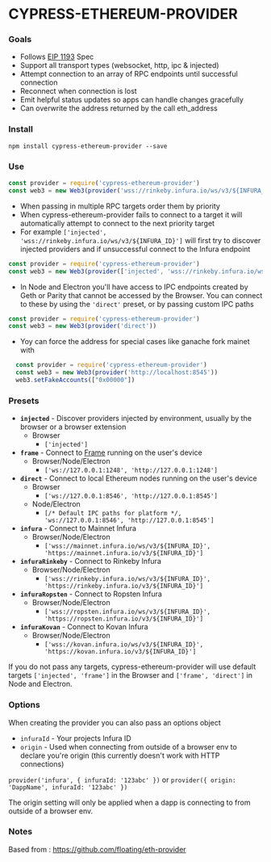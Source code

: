# CYPRESS-ETHEREUM-PROVIDER

### Goals
* Follows [EIP 1193](https://github.com/ethereum/EIPs/blob/master/EIPS/eip-1193.md) Spec
* Support all transport types (websocket, http, ipc & injected)
* Attempt connection to an array of RPC endpoints until successful connection
* Reconnect when connection is lost
* Emit helpful status updates so apps can handle changes gracefully
* Can overwrite the address returned by the call eth_address

### Install
```
npm install cypress-ethereum-provider --save
```

### Use

```js
const provider = require('cypress-ethereum-provider')
const web3 = new Web3(provider('wss://rinkeby.infura.io/ws/v3/${INFURA_ID}))
```
* When passing in multiple RPC targets order them by priority
* When cypress-ethereum-provider fails to connect to a target it will automatically attempt to connect to the next priority target
* For example `['injected', 'wss://rinkeby.infura.io/ws/v3/${INFURA_ID}']` will first try to discover injected providers and if unsuccessful connect to the Infura endpoint
```js
const provider = require('cypress-ethereum-provider')
const web3 = new Web3(provider(['injected', 'wss://rinkeby.infura.io/ws/v3/${INFURA_ID}']))
```
* In Node and Electron you'll have access to IPC endpoints created by Geth or Parity that cannot be accessed by the Browser. You can connect to these by using the `'direct'` preset, or by passing custom IPC paths
```js
const provider = require('cypress-ethereum-provider')
const web3 = new Web3(provider('direct'))
```

* Yoy can force the address for special cases like ganache fork mainet with 
```js
  const provider = require('cypress-ethereum-provider')
  const web3 = new Web3(provider('http://localhost:8545'))
  web3.setFakeAccounts(["0x00000"])

```

### Presets
* **`injected`** - Discover providers injected by environment, usually by the browser or a browser extension
  * Browser
    * `['injected']`
* **`frame`** - Connect to [Frame](https://github.com/floating/frame) running on the user's device
  * Browser/Node/Electron
    * `['ws://127.0.0.1:1248', 'http://127.0.0.1:1248']`
* **`direct`** - Connect to local Ethereum nodes running on the user's device
  * Browser
    * `['ws://127.0.0.1:8546', 'http://127.0.0.1:8545']`
  * Node/Electron
    * `[/* Default IPC paths for platform */, 'ws://127.0.0.1:8546', 'http://127.0.0.1:8545']`
* **`infura`** - Connect to Mainnet Infura
  * Browser/Node/Electron
    * `['wss://mainnet.infura.io/ws/v3/${INFURA_ID}', 'https://mainnet.infura.io/v3/${INFURA_ID}']`
* **`infuraRinkeby`** - Connect to Rinkeby Infura
  * Browser/Node/Electron
    * `['wss://rinkeby.infura.io/ws/v3/${INFURA_ID}', 'https://rinkeby.infura.io/v3/${INFURA_ID}']`
* **`infuraRopsten`** - Connect to Ropsten Infura
  * Browser/Node/Electron
    * `['wss://ropsten.infura.io/ws/v3/${INFURA_ID}', 'https://ropsten.infura.io/v3/${INFURA_ID}']`
* **`infuraKovan`** - Connect to Kovan Infura
  * Browser/Node/Electron
    * `['wss://kovan.infura.io/ws/v3/${INFURA_ID}', 'https://kovan.infura.io/v3/${INFURA_ID}']`

If you do not pass any targets, cypress-ethereum-provider will use default targets `['injected', 'frame']` in the Browser and `['frame', 'direct']` in Node and Electron.

### Options

When creating the provider you can also pass an options object

* `infuraId` - Your projects Infura ID
* `origin` - Used when connecting from outside of a browser env to declare you're origin (this currently doesn't work with HTTP connections)

`provider('infura', { infuraId: '123abc' })` or `provider({ origin: 'DappName', infuraId: '123abc' })`

The origin setting will only be applied when a dapp is connecting to from outside of a browser env. 


### Notes

Based from : https://github.com/floating/eth-provider
